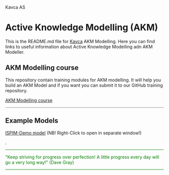 
Kavca AS
# Active Knowledge Modelling (AKM)  

This is the README.md file for [Kavca](https://kavca-homepage-blog.vercel.app/) AKM Modelling.
Here you can find links to useful information about Active Knowledge Modelling adn AKM Modeller.

## AKM Modelling course

This repository contain training modules for AKM modelling.
It will help you build an AKM Model and if you want you can submit it to our GitHub training repository.

[AKM Modelling course ](content/Home.md)

<hr style="background: gray" />

## Example Models

[ISPIM-Demo model](https://akmmclient-beta.vercel.app/modelling?focus=%7B%22githubFile%22%3A%7B%22org%22%3A%22kavca%22%2C%22repo%22%3A%22kavca-akm-models%22%2C%22branch%22%3A%22main%22%2C%22path%22%3A%22test-models%22%2C%22filename%22%3A%22ISPIM-Workshop-Demo_Project.json%22%7D%7D) (NB! Right-Click to open in separate window!)

.

<hr style="background: green" /> 
<span style="color: green">
"Keep striving for progress over perfection! A little progress every day will go a very long way!" (Dave Gray)
</span>
<hr style="background: green" /> 

